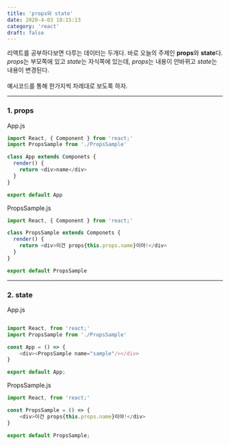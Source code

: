 ```yaml
---
title: 'props와 state'
date: 2020-4-03 18:15:13
category: 'react'
draft: false
---
```


리액트를 공부하다보면 다루는 데이터는 두개다. 바로 오늘의 주제인 **props**와 **state**다. <br>
*props*는 부모쪽에 있고 *state*는 자식쪽에 있는데, *props*는 내용이 안바뀌고 *state*는 내용이 변경된다. <br>
<br>
예시코드를 통해 한가지씩 차례대로 보도록 하자.

---

### 1. props

App.js

```javascript
import React, { Component } from 'react;'
import PropsSample from './PropsSample'

class App extends Componets {
  render() {
    return <div>name</div>
  }
}

export default App
```

PropsSample.js

```javascript
import React, { Component } from 'react;'

class PropsSample extends Componets {
  render() {
    return <div>이건 props{this.props.name}이야!</div>
  }
}

export default PropsSample
```

---

### 2. state

App.js

```javascript

import React, from 'react;'
import PropsSample from './PropsSample'

const App = () => {
    <div><PropsSample name="sample"/></div>
}

export default App;
```

PropsSample.js

```javascript
import React, from 'react;'

const PropsSample = () => {
    <div>이건 props{this.props.name}이야!</div>
}

export default PropsSample;
```
